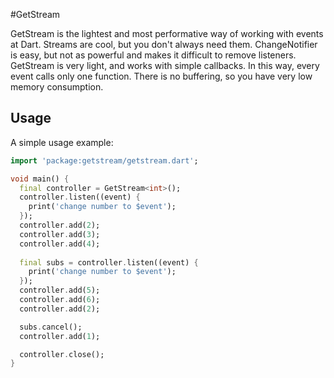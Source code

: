 #GetStream

GetStream is the lightest and most performative way of working with events at Dart. Streams are cool, but you don't always need them. ChangeNotifier is easy, but not as powerful and makes it difficult to remove listeners. GetStream is very light, and works with simple callbacks. In this way, every event calls only one function. There is no buffering, so you have very low memory consumption.

## Usage

A simple usage example:

```dart
import 'package:getstream/getstream.dart';

void main() {
  final controller = GetStream<int>();
  controller.listen((event) {
    print('change number to $event');
  });
  controller.add(2);
  controller.add(3);
  controller.add(4);
 
  final subs = controller.listen((event) {
    print('change number to $event');
  });
  controller.add(5);
  controller.add(6);
  controller.add(2);

  subs.cancel();
  controller.add(1);

  controller.close();
}

```

